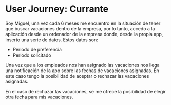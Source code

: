 # User Journey: Currante

Soy Miguel, una vez cada 6 meses me encuentro en la situación de tener que buscar vacaciones dentro de la empresa, por lo tanto, accedo a la aplicación desde un ordenador de la empresa donde, desde la propia app, inserto una serie de datos. Estos datos son:

 - Periodo de preferencia
 - Periodo solicitado

Una vez que a los empleados nos han asignado las vacaciones nos llega una notificación de la app sobre las fechas de vacaciones asignadas. En este caso tengo la posibilidad de aceptar o rechazar las vacaciones asignadas.

En el caso de rechazar las vacaciones, se me ofrece la posibilidad de elegir otra fecha para mis vacaciones.